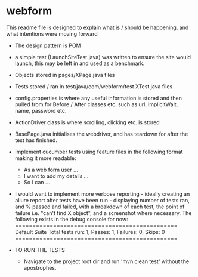 # webform
This readme file is designed to explain what is / should be happening, and what intentions were moving forward 

- The design pattern is POM

- a simple test (LaunchSiteTest.java) was written to ensure the site would launch, this may be left in and used as a benchmark.

- Objects stored in pages/XPage.java files 

- Tests stored / ran in test/java/com/webform/test XTest.java files

- config.properties is where any useful information is stored and then pulled from for Before / After classes etc. such as url, implicitWait, name, password etc. 

- ActionDriver class is where scrolling, clicking etc. is stored

- BasePage.java initialises the webdriver, and has teardown for after the test has finished. 

- Implement cucumber tests using feature files in the following format making it more readable: 
    - As a web form user ...  
    - I want to add my details ... 
    - So I can ... 

- I would want to implement more verbose reporting - ideally creating an allure report after tests have been run - displaying number of tests ran, and % passed and failed, with a breakdown of each test, the point of failure i.e. "can't find X object", and a screenshot where necessary. 
The following exists in the debug console for now: 
===============================================
Default Suite
Total tests run: 1, Passes: 1, Failures: 0, Skips: 0
===============================================



- TO RUN THE TESTS 
    - Navigate to the project root dir and run 'mvn clean test' without the apostrophes. 

